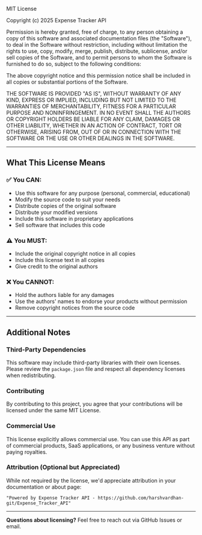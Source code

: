 MIT License

Copyright (c) 2025 Expense Tracker API

Permission is hereby granted, free of charge, to any person obtaining a copy
of this software and associated documentation files (the "Software"), to deal
in the Software without restriction, including without limitation the rights
to use, copy, modify, merge, publish, distribute, sublicense, and/or sell
copies of the Software, and to permit persons to whom the Software is
furnished to do so, subject to the following conditions:

The above copyright notice and this permission notice shall be included in all
copies or substantial portions of the Software.

THE SOFTWARE IS PROVIDED "AS IS", WITHOUT WARRANTY OF ANY KIND, EXPRESS OR
IMPLIED, INCLUDING BUT NOT LIMITED TO THE WARRANTIES OF MERCHANTABILITY,
FITNESS FOR A PARTICULAR PURPOSE AND NONINFRINGEMENT. IN NO EVENT SHALL THE
AUTHORS OR COPYRIGHT HOLDERS BE LIABLE FOR ANY CLAIM, DAMAGES OR OTHER
LIABILITY, WHETHER IN AN ACTION OF CONTRACT, TORT OR OTHERWISE, ARISING FROM,
OUT OF OR IN CONNECTION WITH THE SOFTWARE OR THE USE OR OTHER DEALINGS IN THE
SOFTWARE.

---

## What This License Means

### ✅ You CAN:
- Use this software for any purpose (personal, commercial, educational)
- Modify the source code to suit your needs
- Distribute copies of the original software
- Distribute your modified versions
- Include this software in proprietary applications
- Sell software that includes this code

### ⚠️ You MUST:
- Include the original copyright notice in all copies
- Include this license text in all copies
- Give credit to the original authors

### ❌ You CANNOT:
- Hold the authors liable for any damages
- Use the authors' names to endorse your products without permission
- Remove copyright notices from the source code

---

## Additional Notes

### Third-Party Dependencies
This software may include third-party libraries with their own licenses. Please review the `package.json` file and respect all dependency licenses when redistributing.

### Contributing
By contributing to this project, you agree that your contributions will be licensed under the same MIT License.

### Commercial Use
This license explicitly allows commercial use. You can use this API as part of commercial products, SaaS applications, or any business venture without paying royalties.

### Attribution (Optional but Appreciated)
While not required by the license, we'd appreciate attribution in your documentation or about page:
```
"Powered by Expense Tracker API - https://github.com/harshvardhan-git/Expense_Tracker_API"
```

---

**Questions about licensing?** Feel free to reach out via GitHub Issues or email.